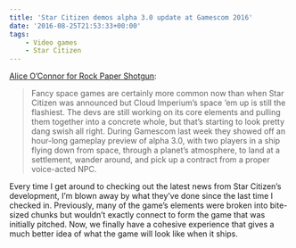 ```yaml
---
title: 'Star Citizen demos alpha 3.0 update at Gamescom 2016'
date: '2016-08-25T21:53:33+00:00'
tags:
    - Video games
    - Star Citizen
---
```


[Alice O’Connor for Rock Paper Shotgun](https://www.rockpapershotgun.com/2016/08/22/star-citizen-3-0-gameplay-planetary-landing/):

> Fancy space games are certainly more common now than when Star Citizen was announced but Cloud Imperium’s space ’em up is still the flashiest. The devs are still working on its core elements and pulling them together into a concrete whole, but that’s starting to look pretty dang swish all right. During Gamescom last week they showed off an hour-long gameplay preview of alpha 3.0, with two players in a ship flying down from space, through a planet’s atmosphere, to land at a settlement, wander around, and pick up a contract from a proper voice-acted NPC.

Every time I get around to checking out the latest news from Star Citizen’s development, I’m blown away by what they’ve done since the last time I checked in. Previously, many of the game’s elements were broken into bite-sized chunks but wouldn’t exactly connect to form the game that was initially pitched. Now, we finally have a cohesive experience that gives a much better idea of what the game will look like when it ships.